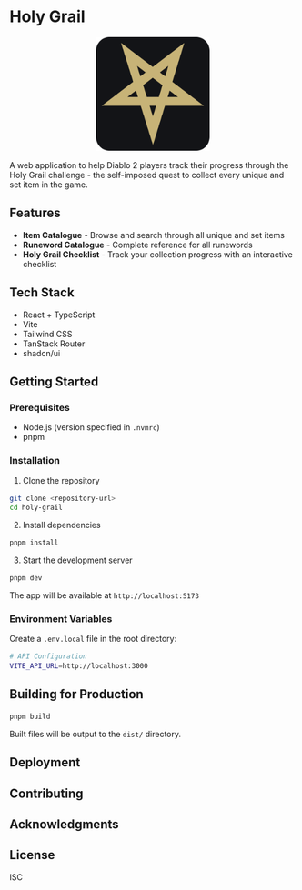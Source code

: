 # Holy Grail

<div align="center">
  <img src="assets/logo-rounded.png" alt="Logo" width="200" height="200">
</div>

A web application to help Diablo 2 players track their progress through the Holy Grail challenge - the self-imposed quest to collect every unique and set item in the game.

## Features

- **Item Catalogue** - Browse and search through all unique and set items
- **Runeword Catalogue** - Complete reference for all runewords
- **Holy Grail Checklist** - Track your collection progress with an interactive checklist

## Tech Stack

- React + TypeScript
- Vite
- Tailwind CSS
- TanStack Router
- shadcn/ui

## Getting Started

### Prerequisites

- Node.js (version specified in `.nvmrc`)
- pnpm

### Installation

1. Clone the repository

```bash
git clone <repository-url>
cd holy-grail
```

2. Install dependencies

```bash
pnpm install
```

3. Start the development server

```bash
pnpm dev
```

The app will be available at `http://localhost:5173`

### Environment Variables

Create a `.env.local` file in the root directory:

```bash
# API Configuration
VITE_API_URL=http://localhost:3000
```

## Building for Production

```bash
pnpm build
```

Built files will be output to the `dist/` directory.

## Deployment

<!-- TODO: Add deployment instructions -->

## Contributing

<!-- TODO: Add contributing guidelines -->

## Acknowledgments

<!-- TODO: Add credits and acknowledgments -->

## License

ISC

